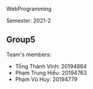 WebProgramming

Semester: 2021-2

Group5
---
Team's members:
- Tống Thành Vinh: 20194884
- Phạm Trung Hiếu: 20194763
- Phạm Vũ Huy: 20194779
